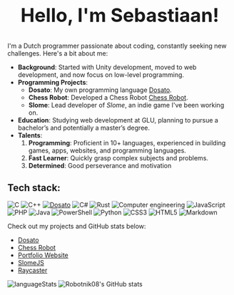 # <div align="center" size="100px"><h2>Hello, I'm Sebastiaan!</h2></div>

I'm a Dutch programmer passionate about coding, constantly seeking new challenges. Here's a bit about me:

- **Background**: Started with Unity development, moved to web development, and now focus on low-level programming.
- **Programming Projects**: 
  - **Dosato**: My own programming language [Dosato](https://github.com/Robotnik08/cdosato).
  - **Chess Robot**: Developed a Chess Robot [Chess Robot](https://github.com/Robotnik08/ChessRobot).
  - **Slome**: Lead developer of *Slome*, an indie game I've been working on.
- **Education**: Studying web development at GLU, planning to pursue a bachelor’s and potentially a master’s degree.
- **Talents**:
  1. **Programming**: Proficient in 10+ languages, experienced in building games, apps, websites, and programming languages.
  2. **Fast Learner**: Quickly grasp complex subjects and problems.
  3. **Determined**: Good perseverance and motivation

## Tech stack:
![C](https://img.shields.io/badge/c-%2300599C.svg?style=for-the-badge&logo=c&logoColor=white)
![C++](https://img.shields.io/badge/c++-%2300599C.svg?style=for-the-badge&logo=c%2B%2B&logoColor=white)
[![Dosato](https://img.shields.io/badge/Dosato-hotpink?style=for-the-badge&logoColor=white&link=https://github.com/Robotnik08/cdosato)](https://github.com/Robotnik08/cdosato)
![C#](https://img.shields.io/badge/c%23-%23239120.svg?style=for-the-badge&logo=csharp&logoColor=white)
![Rust](https://img.shields.io/badge/rust-%23000000.svg?style=for-the-badge&logo=rust&logoColor=white)
![Computer engineering](https://img.shields.io/badge/Computer%20engineering-gray?style=for-the-badge)
![JavaScript](https://img.shields.io/badge/javascript-%23323330.svg?style=for-the-badge&logo=javascript&logoColor=%23F7DF1E)
![PHP](https://img.shields.io/badge/php-%23777BB4.svg?style=for-the-badge&logo=php&logoColor=white)
![Java](https://img.shields.io/badge/java-%23ED8B00.svg?style=for-the-badge&logo=openjdk&logoColor=white)
![PowerShell](https://img.shields.io/badge/PowerShell-%235391FE.svg?style=for-the-badge&logo=powershell&logoColor=white)
![Python](https://img.shields.io/badge/python-3670A0?style=for-the-badge&logo=python&logoColor=ffdd54)
![CSS3](https://img.shields.io/badge/css3-%231572B6.svg?style=for-the-badge&logo=css3&logoColor=white)
![HTML5](https://img.shields.io/badge/html5-%23E34F26.svg?style=for-the-badge&logo=html5&logoColor=white)
![Markdown](https://img.shields.io/badge/markdown-%23000000.svg?style=for-the-badge&logo=markdown&logoColor=white)


Check out my projects and GitHub stats below:
- [Dosato](https://github.com/Robotnik08/cdosato)
- [Chess Robot](https://github.com/Robotnik08/ChessRobot)
- [Portfolio Website](https://github.com/Robotnik08/portfolio)
- [SlomeJS](https://github.com/Robotnik08/SlomeJS-2)
- [Raycaster](https://github.com/Robotnik08/raycaster)
  
![languageStats](https://github-readme-stats-git-masterrstaa-rickstaa.vercel.app/api/top-langs/?username=Robotnik08) ![Robotnik08's GitHub stats](https://github-readme-stats.vercel.app/api?username=Robotnik08&show_icons=true&theme=radical)

